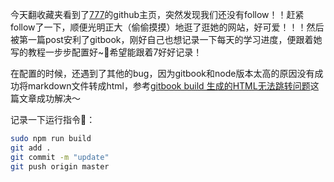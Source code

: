 今天翻收藏夹看到了[777](https://xiaoqizhang.com/)的github主页，突然发现我们还没有follow！！赶紧follow了一下，顺便光明正大（偷偷摸摸）地逛了逛她的网站，好可爱！！！然后被第一篇post安利了gitbook，刚好自己也想记录一下每天的学习进度，便跟着她写的教程一步步配置好~🥳希望能跟着7好好记录！

在配置的时候，还遇到了其他的bug，因为gitbook和node版本太高的原因没有成功将markdown文件转成html，参考[gitbook build 生成的HTML无法跳转问题](https://github.com/yuanwenq/blog/blob/master/Other/gitbook/gitbook_build_html_BUG.md)这篇文章成功解决～

记录一下运行指令📝：

```bash
sudo npm run build
git add .
git commit -m "update"
git push origin master
```

